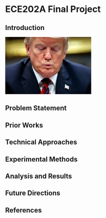 # ECE202A Final Project

## Introduction 
![Image of Test](https://github.com/shupic/ECE202A_Final_Project/blob/master/test.jpeg)
## Problem Statement 
## Prior Works
## Technical Approaches
## Experimental Methods
## Analysis and Results
## Future Directions
## References
